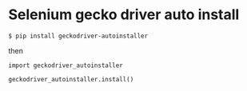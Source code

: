 # Selenium gecko driver auto install

	$ pip install geckodriver-autoinstaller

then

	import geckodriver_autoinstaller

	geckodriver_autoinstaller.install()
